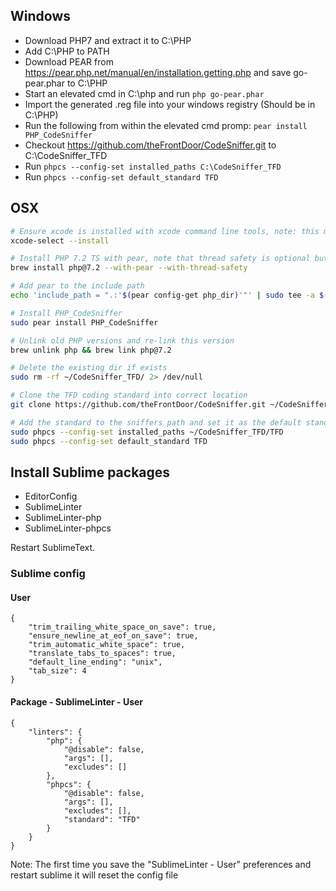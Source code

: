 ## Windows
- Download PHP7 and extract it to C:\PHP
- Add C:\PHP to PATH
- Download PEAR from https://pear.php.net/manual/en/installation.getting.php and save go-pear.phar to C:\PHP
- Start an elevated cmd in C:\php and run `php go-pear.phar`
- Import the generated .reg file into your windows registry (Should be in  C:\PHP)
- Run the following from within the elevated cmd promp: ```pear install PHP_CodeSniffer```
- Checkout https://github.com/theFrontDoor/CodeSniffer.git to C:\CodeSniffer_TFD
- Run ```phpcs --config-set installed_paths C:\CodeSniffer_TFD```
- Run ```phpcs --config-set default_standard TFD```

## OSX

```bash
# Ensure xcode is installed with xcode command line tools, note: this might spawn a prompt
xcode-select --install

# Install PHP 7.2 TS with pear, note that thread safety is optional but recommended
brew install php@7.2 --with-pear --with-thread-safety

# Add pear to the include path
echo 'include_path = ".:'$(pear config-get php_dir)'"' | sudo tee -a $(php -r 'echo php_ini_loaded_file();')

# Install PHP_CodeSniffer
sudo pear install PHP_CodeSniffer

# Unlink old PHP versions and re-link this version
brew unlink php && brew link php@7.2

# Delete the existing dir if exists
sudo rm -rf ~/CodeSniffer_TFD/ 2> /dev/null

# Clone the TFD coding standard into correct location
git clone https://github.com/theFrontDoor/CodeSniffer.git ~/CodeSniffer_TFD/

# Add the standard to the sniffers path and set it as the default standard
sudo phpcs --config-set installed_paths ~/CodeSniffer_TFD/TFD
sudo phpcs --config-set default_standard TFD
```

## Install Sublime packages

- EditorConfig
- SublimeLinter
- SublimeLinter-php
- SublimeLinter-phpcs

Restart SublimeText.

### Sublime config

#### User
````
{
    "trim_trailing_white_space_on_save": true,
    "ensure_newline_at_eof_on_save": true,
    "trim_automatic_white_space": true,
    "translate_tabs_to_spaces": true,
    "default_line_ending": "unix",
    "tab_size": 4
}
````

#### Package - SublimeLinter - User
````
{
    "linters": {
        "php": {
            "@disable": false,
            "args": [],
            "excludes": []
        },
        "phpcs": {
            "@disable": false,
            "args": [],
            "excludes": [],
            "standard": "TFD"
        }
    }
}
````

Note: The first time you save the "SublimeLinter - User" preferences and restart sublime it will reset the config file
